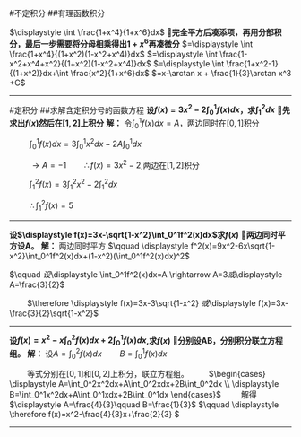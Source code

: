#不定积分
##有理函数积分

$\displaystyle \int \frac{1+x^4}{1+x^6}dx$
**🧠完全平方后凑添项，再用分部积分，最后一步需要将分母相乘得出$1+x^6$再凑微分**
$=\displaystyle  \int \frac{1+x^4}{(1+x^2)(1-x^2+x^4)}dx$
$=\displaystyle  \int \frac{1-x^2+x^4+x^2}{(1+x^2)(1-x^2+x^4)}dx$
$=\displaystyle \int \frac{1+x^2-1}{(1+x^2)}dx+\int \frac{x^2}{1+x^6}dx$
$=x-\arctan x + \frac{1}{3}\arctan x^3 +C$

****
#定积分
##求解含定积分号的函数方程
**设$f(x)=3x^2-2 \displaystyle \int_0^1 f(x)dx$，求$\displaystyle \int_1^2dx$**
**🧠先求出$f(x)$然后在$[1,2]$上积分**
**解：** 令$\displaystyle \int_0^1f(x)dx=A$，两边同时在$[0,1]$积分

$\qquad$ $\displaystyle \int_0^1f(x)dx=3\int_0^1x^2dx-2A\int_0^1dx$

$\qquad$ $\rightarrow A=-1\qquad \therefore f(x)=3x^2-2$,两边在$[1,2]$积分

$\qquad$ $\displaystyle  \int_1^2f(x)=3\int_1^2x^2-2\int _1^2dx$

$\qquad$ $\therefore \displaystyle \int_1^2f(x)=5$
****

**设$\displaystyle  f(x)=3x-\sqrt{1-x^2}\int_0^1f^2(x)dx$求$f(x)$**
**🧠两边同时平方设A。**
**解：** 两边同时平方
$\qquad \displaystyle f^2(x)=9x^2-6x\sqrt{1-x^2}\int_0^1f^2(x)dx+(1-x^2)(\int_0^1f^2(x)dx)^2$

$\qquad $设$\displaystyle \int_0^1f^2(x)dx=A \rightarrow A=3$或$\displaystyle A=\frac{3}{2}$

$\qquad$$\therefore \displaystyle f(x)=3x-3\sqrt{1-x^2} $或$\displaystyle f(x)=3x-\frac{3}{2}\sqrt{1-x^2}$

****
**设$\displaystyle f(x)=x^2-x\int_0^2f(x)dx+2\int_0^1f(x)dx$,求$f(x)$**
**🧠分别设AB，分别积分联立方程组。**
**解：** 设$\displaystyle A=\int_0^2 f(x)dx\qquad B=\int_0^1f(x)dx$

$\qquad$等式分别在$[0,1]$和$[0,2]$上积分，联立方程组。
$\qquad$$\begin{cases}
    \displaystyle A=\int_0^2x^2dx+A\int_0^2xdx+2B\int_0^2dx   \\
    \displaystyle B=\int_0^1x^2dx+A\int_0^1xdx+2B\int_0^1dx
\end{cases}$
$\qquad$解得$\displaystyle A=\frac{4}{3}\qquad B=\frac{1}{3}$
$\qquad \displaystyle \therefore f(x)=x^2-\frac{4}{3}x+\frac{2}{3} $

***
